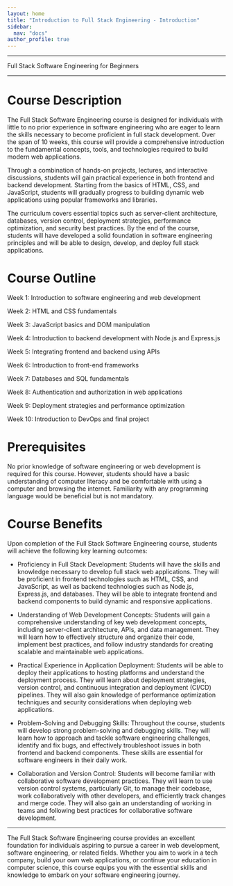 ```yaml
---
layout: home
title: "Introduction to Full Stack Engineering - Introduction"
sidebar:
  nav: "docs"
author_profile: true
---
```


---

Full Stack Software Engineering for Beginners

***

# Course Description

The Full Stack Software Engineering course is designed for individuals with little to no prior experience in software engineering who are eager to learn the skills necessary to become proficient in full stack development. Over the span of 10 weeks, this course will provide a comprehensive introduction to the fundamental concepts, tools, and technologies required to build modern web applications.

Through a combination of hands-on projects, lectures, and interactive discussions, students will gain practical experience in both frontend and backend development. Starting from the basics of HTML, CSS, and JavaScript, students will gradually progress to building dynamic web applications using popular frameworks and libraries.

The curriculum covers essential topics such as server-client architecture, databases, version control, deployment strategies, performance optimization, and security best practices. By the end of the course, students will have developed a solid foundation in software engineering principles and will be able to design, develop, and deploy full stack applications.

# Course Outline

Week 1: Introduction to software engineering and web development 

Week 2: HTML and CSS fundamentals

Week 3: JavaScript basics and DOM manipulation

Week 4: Introduction to backend development with Node.js and Express.js

Week 5: Integrating frontend and backend using APIs

Week 6: Introduction to front-end frameworks

Week 7: Databases and SQL fundamentals

Week 8: Authentication and authorization in web applications

Week 9: Deployment strategies and performance optimization

Week 10: Introduction to DevOps and final project


# Prerequisites
No prior knowledge of software engineering or web development is required for this course. However, students should have a basic understanding of computer literacy and be comfortable with using a computer and browsing the internet. Familiarity with any programming language would be beneficial but is not mandatory.

# Course Benefits
Upon completion of the Full Stack Software Engineering course, students will achieve the following key learning outcomes:

- Proficiency in Full Stack Development: Students will have the skills and knowledge necessary to develop full stack web applications. They will be proficient in frontend technologies such as HTML, CSS, and JavaScript, as well as backend technologies such as Node.js, Express.js, and databases. They will be able to integrate frontend and backend components to build dynamic and responsive applications.

- Understanding of Web Development Concepts: Students will gain a comprehensive understanding of key web development concepts, including server-client architecture, APIs, and data management. They will learn how to effectively structure and organize their code, implement best practices, and follow industry standards for creating scalable and maintainable web applications.

- Practical Experience in Application Deployment: Students will be able to deploy their applications to hosting platforms and understand the deployment process. They will learn about deployment strategies, version control, and continuous integration and deployment (CI/CD) pipelines. They will also gain knowledge of performance optimization techniques and security considerations when deploying web applications.

- Problem-Solving and Debugging Skills: Throughout the course, students will develop strong problem-solving and debugging skills. They will learn how to approach and tackle software engineering challenges, identify and fix bugs, and effectively troubleshoot issues in both frontend and backend components. These skills are essential for software engineers in their daily work.

- Collaboration and Version Control: Students will become familiar with collaborative software development practices. They will learn to use version control systems, particularly Git, to manage their codebase, work collaboratively with other developers, and efficiently track changes and merge code. They will also gain an understanding of working in teams and following best practices for collaborative software development.


***

The Full Stack Software Engineering course provides an excellent foundation for individuals aspiring to pursue a career in web development, software engineering, or related fields. Whether you aim to work in a tech company, build your own web applications, or continue your education in computer science, this course equips you with the essential skills and knowledge to embark on your software engineering journey.